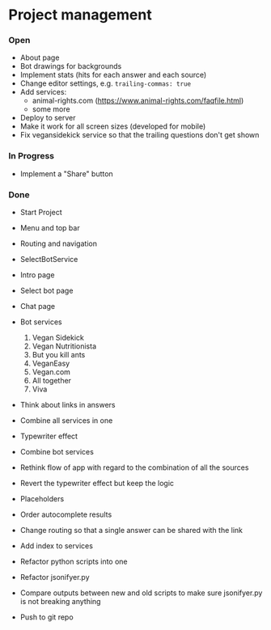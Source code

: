 # Project management

### Open

* About page
* Bot drawings for backgrounds
* Implement stats (hits for each answer and each source)
* Change editor settings, e.g. `trailing-commas: true`
* Add services:
  * animal-rights.com (https://www.animal-rights.com/faqfile.html)
  * some more
* Deploy to server
* Make it work for all screen sizes (developed for mobile)
* Fix vegansidekick service so that the trailing questions don't get shown

### In Progress

* Implement a "Share" button

### Done

* Start Project
* Menu and top bar
* Routing and navigation
* SelectBotService
* Intro page
* Select bot page
* Chat page
* Bot services

  1. Vegan Sidekick
  2. Vegan Nutritionista
  3. But you kill ants
  4. VeganEasy
  5. Vegan.com
  6. All together
  7. Viva

* Think about links in answers
* Combine all services in one
* Typewriter effect
* Combine bot services
* Rethink flow of app with regard to the combination of all the sources
* Revert the typewriter effect but keep the logic
* Placeholders
* Order autocomplete results
* Change routing so that a single answer can be shared with the link
* Add index to services
* Refactor python scripts into one
* Refactor jsonifyer.py
* Compare outputs between new and old scripts to make sure jsonifyer.py is not breaking anything
* Push to git repo
